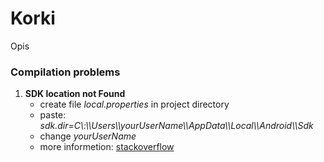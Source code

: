 # Korki
Opis

### Compilation problems
1. **SDK location not Found**
    * create file *local.properties* in project directory
    * paste: *sdk.dir=C\\:\\\\Users\\\\yourUserName\\\\AppData\\\\Local\\\\Android\\\\Sdk*
    * change *yourUserName*
    * more informetion: [stackoverflow](https://stackoverflow.com/questions/27620262/sdk-location-not-found-define-location-with-sdk-dir-in-the-local-properties-fil)
